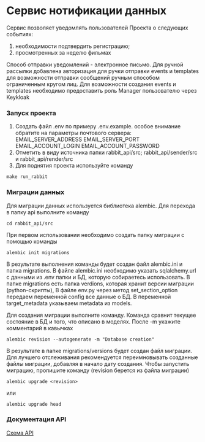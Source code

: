 # Сервис нотификации данных
Сервис позволяет уведомлять пользователей Проекта о следующих событиях:

1) необходимости подтвердить регистрацию;
2) просмотренных за неделю фильмах

Способ отправки уведомлений - электронное письмо.
Для ручной рассылки добавлена авторизация для ручки отправки events и templates для возможности отправки сообщений 
ручным способом ограниченным кругом лиц. Для возможности создания events и templates необходимо предоставить роль Manager
пользователю через Keykloak

### Запуск проекта
1. Создать файл .env по примеру .env.example.
особое внимание обратите на параметры почтового сервера: 
EMAIL_SERVER_ADDRESS EMAIL_SERVER_PORT EMAIL_ACCOUNT_LOGIN EMAIL_ACCOUNT_PASSWORD
2. Отметить в виду источника папки rabbit_api/src; rabbit_api/sender/src и rabbit_api/render/src
3. Для поднятия проекта используйте команду
```
make run_rabbit
```

### Миграции данных
Для миграции данных используется библиотека alembic.
Для перехода в папку api выполните команду
```
cd rabbit_api/src
```
При первом использовании необходимо создать папку миграции с помощью команды
```
alembic init migrations
```
В результате выполнения команды будет создан файл alembic.ini и папка migrations.
В файле alembic.ini необходимо указать sqlalchemy.url с данными из .env папки и БД, которую собираетесь использовать.
В папке migrations есть папка verdions, которая хранит версии миграции (python-скрипты),
В файле env.py через метод set_section_option передаем переменной config все данные о БД.
В переменной target_metadata указываем metadata из models.


Для создания миграции выполните команду. Команда сравнит текущее состояние в БД и того, что описано в моделях.
После -m укажите комментарий в кавычках
```
alembic revision --autogenerate -m "Database creation"
```
В результате в папке migrations/versions будет создан файл миграции.
Для лучшего отслеживания рекомендуется переимновывать созданные файлы миграции, добавляя в начало дату создания.
Чтобы запустить миграцию, пропишите команду (revision берется из файла миграции)
```
alembic upgrade <revision>
```
или
```
alembic upgrade head
```

### Документация API

[Схема API](http://localhost:8011/api/openapi)


